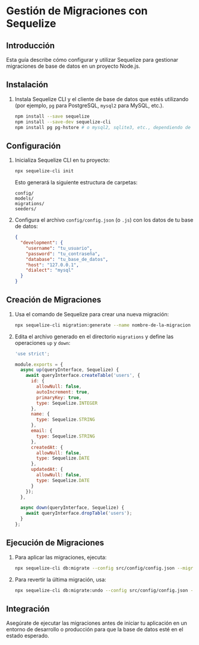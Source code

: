# Gestión de Migraciones con Sequelize

## Introducción

Esta guía describe cómo configurar y utilizar Sequelize para gestionar migraciones de base de datos en un proyecto Node.js.

## Instalación

1. Instala Sequelize CLI y el cliente de base de datos que estés utilizando (por ejemplo, `pg` para PostgreSQL, `mysql2` para MySQL, etc.).

   ```bash
   npm install --save sequelize
   npm install --save-dev sequelize-cli
   npm install pg pg-hstore # o mysql2, sqlite3, etc., dependiendo de tu base de datos
   ```

## Configuración

1. Inicializa Sequelize CLI en tu proyecto:

   ```bash
   npx sequelize-cli init
   ```

   Esto generará la siguiente estructura de carpetas:

   ```
   config/
   models/
   migrations/
   seeders/
   ```

2. Configura el archivo `config/config.json` (o `.js`) con los datos de tu base de datos:

   ```json
   {
     "development": {
       "username": "tu_usuario",
       "password": "tu_contraseña",
       "database": "tu_base_de_datos",
       "host": "127.0.0.1",
       "dialect": "mysql"
     }
   }
   ```

## Creación de Migraciones

1. Usa el comando de Sequelize para crear una nueva migración:

   ```bash
   npx sequelize-cli migration:generate --name nombre-de-la-migracion
   ```

2. Edita el archivo generado en el directorio `migrations` y define las operaciones `up` y `down`:

   ```js
   'use strict';

   module.exports = {
     async up(queryInterface, Sequelize) {
       await queryInterface.createTable('users', {
         id: {
           allowNull: false,
           autoIncrement: true,
           primaryKey: true,
           type: Sequelize.INTEGER
         },
         name: {
           type: Sequelize.STRING
         },
         email: {
           type: Sequelize.STRING
         },
         createdAt: {
           allowNull: false,
           type: Sequelize.DATE
         },
         updatedAt: {
           allowNull: false,
           type: Sequelize.DATE
         }
       });
     },

     async down(queryInterface, Sequelize) {
       await queryInterface.dropTable('users');
     }
   };
   ```

## Ejecución de Migraciones

1. Para aplicar las migraciones, ejecuta:

   ```bash
   npx sequelize-cli db:migrate --config src/config/config.json --migrations-path src/database/migrations
   ```

2. Para revertir la última migración, usa:

   ```bash
   npx sequelize-cli db:migrate:undo --config src/config/config.json --migrations-path src/database/migrations
   ```

## Integración

Asegúrate de ejecutar las migraciones antes de iniciar tu aplicación en un entorno de desarrollo o producción para que la base de datos esté en el estado esperado.
